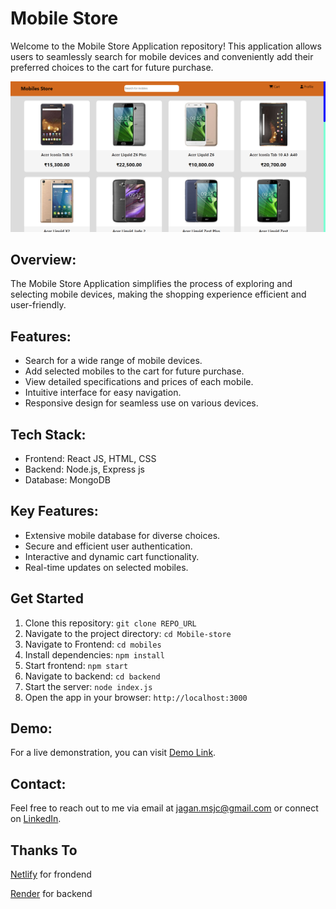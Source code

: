 # Mobile Store
Welcome to the Mobile Store Application repository! This application allows users to seamlessly search for mobile devices and conveniently add their preferred choices to the cart for future purchase.

[![Mobile Store](./Mobile-Store.png)](https://msj-mobile-store.netlify.app)

## Overview:
The Mobile Store Application simplifies the process of exploring and selecting mobile devices, making the shopping experience efficient and user-friendly.

## Features:
- Search for a wide range of mobile devices.
- Add selected mobiles to the cart for future purchase.
- View detailed specifications and prices of each mobile.
- Intuitive interface for easy navigation.
- Responsive design for seamless use on various devices.

## Tech Stack:
- Frontend: React JS, HTML, CSS
- Backend: Node.js, Express js
- Database: MongoDB

## Key Features:
- Extensive mobile database for diverse choices.
- Secure and efficient user authentication.
- Interactive and dynamic cart functionality.
- Real-time updates on selected mobiles.

## Get Started
1. Clone this repository: `git clone REPO_URL`
2. Navigate to the project directory: `cd Mobile-store`
3. Navigate to Frontend: `cd mobiles`
4. Install dependencies: `npm install`
5. Start frontend: `npm start`
4. Navigate to backend: `cd backend`
5. Start the server: `node index.js`
6. Open the app in your browser: `http://localhost:3000`

## Demo:
For a live demonstration, you can visit [Demo Link](https://msj-mobile-store.netlify.app).

## Contact:
Feel free to reach out to me via email at [jagan.msjc@gmail.com](mailto:jagan.msjc@gmail.com) or connect on [LinkedIn](https://www.linkedin.com/in/jaganathms).

## Thanks To
[Netlify](https://www.netlify.com) for frondend

[Render](https://render.com) for backend
